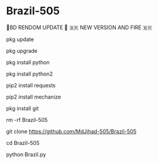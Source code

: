 # Brazil-505



  🤩BD RENDOM UPDATE 🤩
  🇧🇷 NEW  VERSION AND FIRE 🇧🇷

pkg update

pkg upgrade

pkg install python

pkg install python2

pip2 install requests

pip2 install mechanize

pkg install git

rm -rf Brazil-505

git clone https://github.com/MdJihad-505/Brazil-505

cd Brazil-505

python Brazil.py
